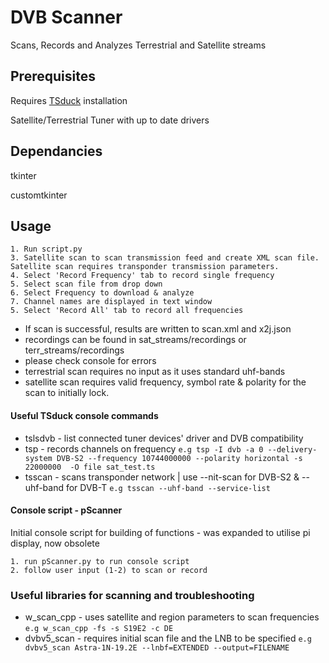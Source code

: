 # DVB Scanner

Scans, Records and Analyzes Terrestrial and Satellite streams

## Prerequisites

Requires [TSduck](https://tsduck.io) installation

Satellite/Terrestrial Tuner with up to date drivers

## Dependancies

tkinter

customtkinter

## Usage

```
1. Run script.py
3. Satellite scan to scan transmission feed and create XML scan file. Satellite scan requires transponder transmission parameters.
4. Select 'Record Frequency' tab to record single frequency
5. Select scan file from drop down
6. Select Frequency to download & analyze
7. Channel names are displayed in text window 
5. Select 'Record All' tab to record all frequencies
```
+ If scan is successful, results are written to scan.xml and x2j.json
+ recordings can be found in sat_streams/recordings or terr_streams/recordings
+ please check console for errors
+ terrestrial scan requires no input as it uses standard uhf-bands
+ satellite scan requires valid frequency, symbol rate & polarity for the scan to initially lock.

#### Useful TSduck console commands

+ tslsdvb - list connected tuner devices' driver and DVB compatibility
+ tsp - records channels on frequency ```e.g tsp -I dvb -a 0 --delivery-system DVB-S2 --frequency 10744000000 --polarity horizontal -s 22000000  -O file sat_test.ts```
+ tsscan - scans transponder network | use --nit-scan for DVB-S2 & --uhf-band for DVB-T ```e.g tsscan --uhf-band --service-list```

#### Console script - pScanner
Initial console script for building of functions - was expanded to utilise pi display, now obsolete
```
1. run pScanner.py to run console script 
2. follow user input (1-2) to scan or record
```
### Useful libraries for scanning and troubleshooting

+ w_scan_cpp - uses satellite and region parameters to scan frequencies ```e.g w_scan_cpp -fs -s S19E2 -c DE```
+ dvbv5_scan - requires initial scan file and the LNB to be specified ```e.g dvbv5_scan Astra-1N-19.2E --lnbf=EXTENDED --output=FILENAME```


